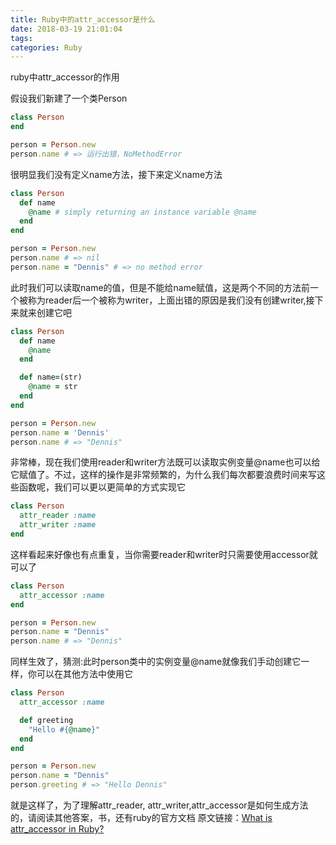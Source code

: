 ```yaml
---
title: Ruby中的attr_accessor是什么
date: 2018-03-19 21:01:04
tags:
categories: Ruby
---
```


﻿ruby中attr_accessor的作用

假设我们新建了一个类Person

```ruby
class Person
end

person = Person.new
person.name # => 运行出错，NoMethodError
```

很明显我们没有定义name方法，接下来定义name方法

```ruby
class Person
  def name
    @name # simply returning an instance variable @name
  end
end

person = Person.new
person.name # => nil
person.name = "Dennis" # => no method error
```

此时我们可以读取name的值，但是不能给name赋值，这是两个不同的方法前一个被称为reader后一个被称为writer，上面出错的原因是我们没有创建writer,接下来就来创建它吧

```ruby
class Person
  def name
    @name
  end

  def name=(str)
    @name = str
  end
end

person = Person.new
person.name = 'Dennis'
person.name # => "Dennis"
```

非常棒，现在我们使用reader和writer方法既可以读取实例变量@name也可以给它赋值了。不过，这样的操作是非常频繁的，为什么我们每次都要浪费时间来写这些函数呢，我们可以更以更简单的方式实现它

```ruby
class Person
  attr_reader :name
  attr_writer :name
end
```

这样看起来好像也有点重复，当你需要reader和writer时只需要使用accessor就可以了

```ruby
class Person
  attr_accessor :name
end

person = Person.new
person.name = "Dennis"
person.name # => "Dennis"
```

同样生效了，猜测:此时person类中的实例变量@name就像我们手动创建它一样，你可以在其他方法中使用它

```ruby
class Person
  attr_accessor :name

  def greeting
    "Hello #{@name}"
  end
end

person = Person.new
person.name = "Dennis"
person.greeting # => "Hello Dennis"
```

就是这样了，为了理解attr_reader, attr_writer,attr_accessor是如何生成方法的，请阅读其他答案，书，还有ruby的官方文档
原文链接：[What is attr_accessor in Ruby?](https://stackoverflow.com/questions/4370960/what-is-attr-accessor-in-ruby)
